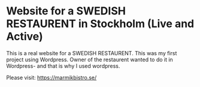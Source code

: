 # Website for a SWEDISH RESTAURENT in Stockholm (Live and Active)
This is a real website for a SWEDISH RESTAURENT. 
This was my first project using Wordpress. 
Owner of the restaurent wanted to do it in Wordpress- and that is why I used wordpress. 


Please visit: https://marmikbistro.se/
